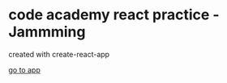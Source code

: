 
# code academy react practice - Jammming
created with create-react-app

[go to app](http://polon-spotify-playlist.surge.sh)

